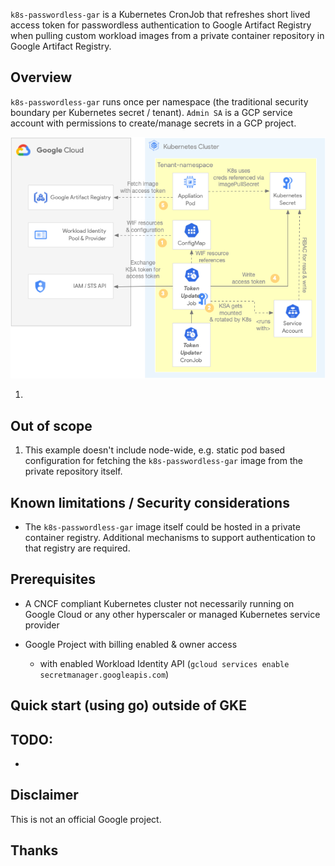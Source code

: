 `k8s-passwordless-gar` is a Kubernetes CronJob that refreshes short lived access token for passwordless authentication to Google Artifact Registry when pulling custom workload images from a private container repository in Google Artifact Registry.

## Overview

`k8s-passwordless-gar` runs once per namespace (the traditional security boundary per Kubernetes secret / tenant). `Admin SA` is a GCP service account with permissions to create/manage secrets in a GCP project.

![overview of end to end process using `k8s-passwordless-gar` for passwordless authentication to Google Artifact Registry](pics/diagram.png)

1. 

## Out of scope

1. This example doesn't include node-wide, e.g. static pod based configuration for fetching the `k8s-passwordless-gar` image from the private repository itself.


## Known limitations / Security considerations

- The `k8s-passwordless-gar` image itself could be hosted in a private container registry. Additional mechanisms to support authentication to that registry are required.

## Prerequisites

- A CNCF compliant Kubernetes cluster not necessarily running on Google Cloud or any other hyperscaler or managed Kubernetes service provider

- Google Project with billing enabled & owner access
  - with enabled Workload Identity API (`gcloud services enable secretmanager.googleapis.com`)

## Quick start (using go) outside of GKE


## TODO:
- 

## Disclaimer

This is not an official Google project.

## Thanks

